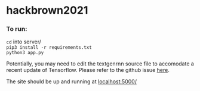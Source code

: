 # hackbrown2021

### To run:  
`cd` into server/  
`pip3 install -r requirements.txt`  
`python3 app.py`  

Potentially, you may need to edit the textgenrnn source file to accomodate a recent update of Tensorflow. Please refer to the github issue [here](https://github.com/minimaxir/textgenrnn/issues/197).

The site should be up and running at [localhost:5000/](localhost:5000/)

